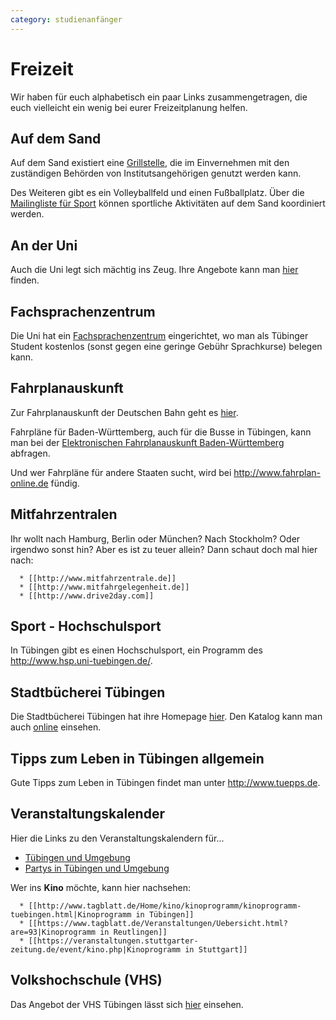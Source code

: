 ```yaml
---
category: studienanfänger
---
```


# Freizeit

Wir haben für euch alphabetisch ein paar Links zusammengetragen, die
euch vielleicht ein wenig bei eurer Freizeitplanung helfen.

## Auf dem Sand

Auf dem Sand existiert eine [Grillstelle](Grillstelle), die im
Einvernehmen mit den zuständigen Behörden von Institutsangehörigen
genutzt werden kann.

Des Weiteren gibt es ein Volleyballfeld und einen Fußballplatz. Über die
[Mailingliste für Sport](/studium/mailinglisten) können sportliche
Aktivitäten auf dem Sand koordiniert werden.

## An der Uni

Auch die Uni legt sich mächtig ins Zeug. Ihre Angebote kann man
[hier](http://www.uni-tuebingen.de/international/gastwissenschaftler/freizeit.html)
finden.

## Fachsprachenzentrum

Die Uni hat ein [Fachsprachenzentrum](http://www.uni-tuebingen.de/fsz)
eingerichtet, wo man als Tübinger Student kostenlos (sonst gegen eine
geringe Gebühr Sprachkurse) belegen kann.

## Fahrplanauskunft

Zur Fahrplanauskunft der Deutschen Bahn geht es
[hier](http://www.reiseauskunft.bahn.de/).

Fahrpläne für Baden-Württemberg, auch für die Busse in Tübingen, kann
man bei der [Elektronischen Fahrplanauskunft
Baden-Württemberg](http://www.efa-bw.de/) abfragen.

Und wer Fahrpläne für andere Staaten sucht, wird bei
<http://www.fahrplan-online.de> fündig.

## Mitfahrzentralen

Ihr wollt nach Hamburg, Berlin oder München? Nach Stockholm? Oder
irgendwo sonst hin? Aber es ist zu teuer allein? Dann schaut doch mal
hier nach:

``` 
  * [[http://www.mitfahrzentrale.de]]
  * [[http://www.mitfahrgelegenheit.de]]
  * [[http://www.drive2day.com]]
```

## Sport - Hochschulsport

In Tübingen gibt es einen Hochschulsport, ein Programm des
<http://www.hsp.uni-tuebingen.de/>.

## Stadtbücherei Tübingen

Die Stadtbücherei Tübingen hat ihre Homepage
[hier](http://www.tuebingen.de/stadtbuecherei/). Den Katalog kann man
auch [online](http://wwwopac.rz-as.de/tuebingen/index.asp?) einsehen.

## Tipps zum Leben in Tübingen allgemein

Gute Tipps zum Leben in Tübingen findet man unter
<http://www.tuepps.de>.

## Veranstaltungskalender

Hier die Links zu den Veranstaltungskalendern für...

  - [Tübingen und
    Umgebung](https://www.tagblatt.de/Veranstaltungen/Uebersicht.html?are=17)
  - [Partys in Tübingen und Umgebung](http://www.partykel.info)

Wer ins **Kino** möchte, kann hier nachsehen:

``` 
  * [[http://www.tagblatt.de/Home/kino/kinoprogramm/kinoprogramm-tuebingen.html|Kinoprogramm in Tübingen]]
  * [[https://www.tagblatt.de/Veranstaltungen/Uebersicht.html?are=93|Kinoprogramm in Reutlingen]]
  * [[https://veranstaltungen.stuttgarter-zeitung.de/event/kino.php|Kinoprogramm in Stuttgart]]
```

## Volkshochschule (VHS)

Das Angebot der VHS Tübingen lässt sich
[hier](http://www.vhs-tuebingen.de/) einsehen.
